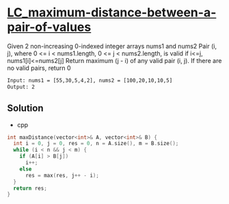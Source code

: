 # [LC_maximum-distance-between-a-pair-of-values](https://leetcode.com/problems/maximum-distance-between-a-pair-of-values)

Given 2 non-increasing 0-indexed integer arrays nums1 and nums2
Pair (i, j), where 0 <= i < nums1.length, 0 <= j < nums2.length, is valid if i<=j, nums1[i]<=nums2[j]
Return maximum (j - i) of any valid pair (i, j). If there are no valid pairs, return 0

```txt
Input: nums1 = [55,30,5,4,2], nums2 = [100,20,10,10,5]
Output: 2
```

## Solution

* cpp

```cpp
int maxDistance(vector<int>& A, vector<int>& B) {
  int i = 0, j = 0, res = 0, n = A.size(), m = B.size();
  while (i < n && j < m) {
    if (A[i] > B[j])
      i++;
    else
      res = max(res, j++ - i);
  }
  return res;
}
```
